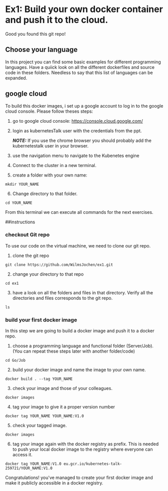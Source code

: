# Ex1: Build your own docker container and push it to the cloud.

Good you found this git repo!
 
## Choose your language

In this project you can find some basic examples for different programming languages. Have a quiick look on all the different dockerfiles and source code in these folders.
Needless to say that this list of languages can be expanded. 

## google cloud
To build this docker images, i set up a google account to log in to the google cloud console.
Please follow theses steps:

1) go to google cloud console: https://console.cloud.google.com/

2) login as kubernetesTalk user with the credentials from the ppt.
    
   **_NOTE:_**  If you use the chrome browser you should probably add the kubernetestalk user in your browser.

3) use the navigation menu to navigate to the Kubenetes engine
4) Connect to the cluster in a new terminal.
5) create a folder with your own name:

 ```
 mkdir YOUR_NAME
 ```
6) Change directory to that folder.
 ```
 cd YOUR_NAME
 ```

From this terminal we can execute all commands for the next exercises.

##instructions
### checkout Git repo
To use our code on the virtual machine, we need to clone our git repo.

1) clone the git repo
 ```
 git clone https://github.com/WilmsJochen/ex1.git
 ```
2) change your directory to that repo
 ```
 cd ex1
 ```
3) have a look on all the folders and files in that directory.
 Verify all the directories and files corresponds to the git repo.
  ```
 ls
  ```

### build your first docker image
In this step we are going to build a docker image and push it to a docker repo.

1) choose a programming language and functional folder (Server/Job). (You can repeat these steps later with another folder/code)
 ```
 cd Go/Job
 ```

2) build your docker image and name the image to your own name.
 ```
 docker build . --tag YOUR_NAME
 ```
3) check your image and those of your colleagues.
 ```
 docker images
 ```
4) tag your image to give it a proper version number
 ```
 docker tag YOUR_NAME YOUR_NAME:V1.0
 ```
5) check your tagged image.
 ```
 docker images
 ```
6) tag your image again with the docker registry as prefix. 
This is needed to push your local docker image to the registry where everyone can access it.
 ```
 docker tag YOUR_NAME:V1.0 eu.gcr.io/kubernetes-talk-259721/YOUR_NAME:V1.0
 ```

Congratulations! you've managed to create your first docker image and make it publicly accessible in a docker registry.

